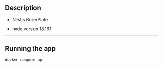 ## Description

- Nestjs BoilerPlate

- node version 18.16.1

---

## Running the app

```bash
docker-compose up
```
